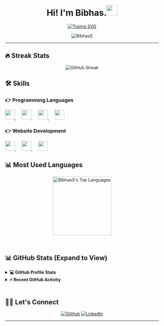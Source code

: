 <h1 align="center">Hi! I'm Bibhas.<img src="https://media.giphy.com/media/hvRJCLFzcasrR4ia7z/giphy.gif" width="35"></h1>
<p align="center">
	<a href="https://git.io/typing-svg"><img src="https://readme-typing-svg.demolab.com?font=Lato&pause=1000&center=true&vCenter=true&width=435&height=55&lines=Computer+Science+%40+UT+Dallas;Front-end+web+development" alt="Typing SVG" /></a>
</p>
<p align="center"> <img src="https://komarev.com/ghpvc/?username=BibhasS&style=flat-square" alt="BibhasS" /> </p>
<hr/>

## 🔥 Streak Stats
<p align="center"><img src="https://streak-stats.demolab.com?user=BibhasS&theme=transparent&border_radius=5&date_format=M%20j%5B%2C%20Y%5D" alt="GitHub Streak" /></p>

## 🛠️ Skills

### 👉 Programming Languages
<p align="left"> 
<a href= https://github.com/?tab=repositories&q=&type=&language=java&sort= > <img width ='32px' height='32px' src ='https://raw.githubusercontent.com/rahulbanerjee26/githubAboutMeGenerator/main/icons/java.svg'> </a>
	&emsp;
<a href= https://github.com/?tab=repositories&q=&type=&language=python&sort= > <img width ='32px' height='32px' src ='https://raw.githubusercontent.com/rahulbanerjee26/githubAboutMeGenerator/main/icons/python.svg'> </a>
	&emsp;
<a href= https://github.com/?tab=repositories&q=&type=&language=c&sort= > <img width ='32px' height='32px' src ='https://raw.githubusercontent.com/rahulbanerjee26/githubAboutMeGenerator/main/icons/c.svg'> </a>
	&emsp;
<a href= https://github.com/?tab=repositories&q=&type=&language=cs&sort= > <img width ='32px' height='32px' src ='https://raw.githubusercontent.com/rahulbanerjee26/githubAboutMeGenerator/main/icons/csharp.svg'> </a>
</p>

### 👉 Website Development
<p align="left"> 
  <a href= https://github.com/?tab=repositories&q=&type=&language=html&sort= > <img width ='32px' height='32px' src ='https://raw.githubusercontent.com/rahulbanerjee26/githubAboutMeGenerator/main/icons/html.svg'> </a>
	&emsp;
<a href= https://github.com/?tab=repositories&q=&type=&language=css&sort= > <img width ='32px' height='32px' src ='https://raw.githubusercontent.com/rahulbanerjee26/githubAboutMeGenerator/main/icons/css.svg'> </a>
	&emsp;
<a href= https://github.com/?tab=repositories&q=&type=&language=javascript&sort= > <img width ='32px' height='32px' src ='https://raw.githubusercontent.com/rahulbanerjee26/githubAboutMeGenerator/main/icons/javascript.svg'> </a>
</p>

## 📊 Most Used Languages
<p align="center">
  <a href="https://github.com/anuraghazra/github-readme-stats"><img alt="BibhasS's Top Languages" src="https://github-readme-stats.vercel.app/api/top-langs/?username=BibhasS&langs_count=10&layout=compact&theme=algolia&custom_title=Most%20Used%20Languages" height="192px"/></a>
</p>

<br/>

## 📊 GitHub Stats (Expand to View) 


<details> 
  <summary><b>💻 GitHub Profile Stats</b></summary>
  <br/>
  <p align="center">
    <a href="https://github.com/anuraghazra/github-readme-stats"><img alt="BibhasS's Github Stats" src="https://github-readme-stats.vercel.app/api?username=BibhasS&show_icons=true&count_private=true&theme=algolia&custom_title=BibhasS's%20stats" height="192px"/></a>
<br/>
  </p>
</details>


<details>
  <summary><b>⚡ Recent GitHub Activity</b></summary>
  <br/>
   <a href="https://github.com/BibhasS"><img alt="BibhasS's Activity Graph" src="https://github-readme-activity-graph.vercel.app/graph?username=BibhasS&custom_title=BibhasS's%20Contribution%20Graph&theme=react-dark" /></a>
  <br/>

</details>

<br/>

## 🙋‍♀️ Let's Connect
<p align="center">
	<a href="https://github.com/BibhasS"><img src="https://img.icons8.com/bubbles/50/000000/github.png" alt="GitHub"/></a>
	<a href="https://linkedin.com/in/bibhas-sharma" target="_blank"><img src="https://img.icons8.com/bubbles/50/000000/linkedin.png" alt="LinkedIn"/></a>
</p>

<hr/>

